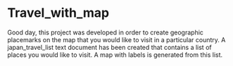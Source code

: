 # Travel_with_map
Good day, this project was developed in order to create geographic placemarks on the map that you would like to visit in a particular country. A japan_travel_list text document has been created that contains a list of places you would like to visit. A map with labels is generated from this list. 
